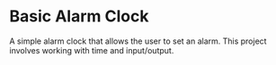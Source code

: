 # Basic Alarm Clock

A simple alarm clock that allows the user to set an alarm. This project involves working with time and input/output.
